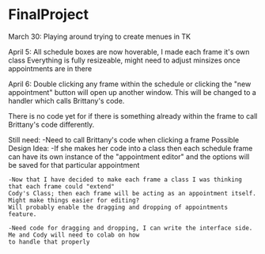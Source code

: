 FinalProject
============

March 30:
Playing around trying to create menues in TK 

April 5:
All schedule boxes are now hoverable, I made each frame it's own class 
Everything is fully resizeable, might need to adjust minsizes once appointments are in there

April 6:
Double clicking any frame within the schedule or clicking the "new appointment" button will open up another window.
This will be changed to a handler which calls Brittany's code.

There is no code yet for if there is something already within the frame to call Brittany's code differently.

Still need:
	-Need to call Brittany's code when clicking a frame
			Possible Design Idea:
			-If she makes her code into a class then each schedule frame can have its own instance of
			the "appointment editor" and the options will be saved for that particular appointment

	-Now that I have decided to make each frame a class I was thinking that each frame could "extend"
	Cody's Class; then each frame will be acting as an appointment itself. Might make things easier for editing?
	Will probably enable the dragging and dropping of appointments feature. 

	-Need code for dragging and dropping, I can write the interface side. Me and Cody will need to colab on how
	to handle that properly